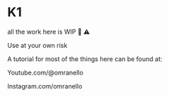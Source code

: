 # K1
all the work here is WIP 🚧 ⚠️ 

Use at your own risk 

A tutorial for most of the things here can be found at: 

Youtube.com/@omranello

Instagram.com/omranello

